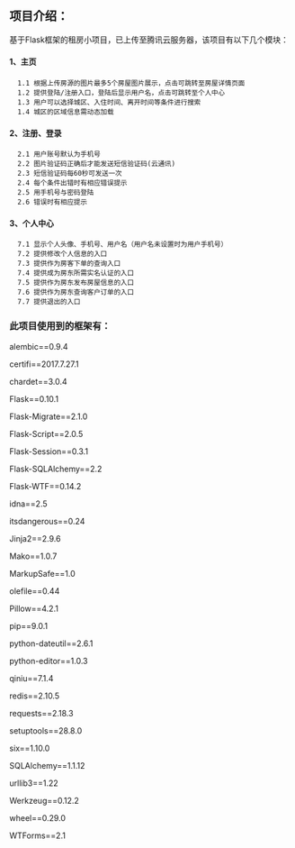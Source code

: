 ## 项目介绍：
  基于Flask框架的租房小项目，已上传至腾讯云服务器，该项目有以下几个模块：
#### 1、主页
     
      1.1 根据上传房源的图片最多5个房屋图片展示，点击可跳转至房屋详情页面
      1.2 提供登陆/注册入口，登陆后显示用户名，点击可跳转至个人中心
      1.3 用户可以选择城区、入住时间、离开时间等条件进行搜索
      1.4 城区的区域信息需动态加载
      
#### 2、注册、登录

      2.1 用户账号默认为手机号
      2.2 图片验证码正确后才能发送短信验证码(云通讯)
      2.3 短信验证码每60秒可发送一次
      2.4 每个条件出错时有相应错误提示
      2.5 用手机号与密码登陆
      2.6 错误时有相应提示
      
#### 3、个人中心
  
      7.1 显示个人头像、手机号、用户名（用户名未设置时为用户手机号）
      7.2 提供修改个人信息的入口
      7.3 提供作为房客下单的查询入口
      7.4 提供成为房东所需实名认证的入口
      7.5 提供作为房东发布房屋信息的入口
      7.6 提供作为房东查询客户订单的入口
      7.7 提供退出的入口




### 此项目使用到的框架有：

alembic==0.9.4

certifi==2017.7.27.1

chardet==3.0.4

Flask==0.10.1

Flask-Migrate==2.1.0

Flask-Script==2.0.5

Flask-Session==0.3.1

Flask-SQLAlchemy==2.2

Flask-WTF==0.14.2

idna==2.5

itsdangerous==0.24

Jinja2==2.9.6

Mako==1.0.7

MarkupSafe==1.0

olefile==0.44

Pillow==4.2.1

pip==9.0.1

python-dateutil==2.6.1

python-editor==1.0.3

qiniu==7.1.4

redis==2.10.5

requests==2.18.3

setuptools==28.8.0

six==1.10.0

SQLAlchemy==1.1.12

urllib3==1.22

Werkzeug==0.12.2

wheel==0.29.0

WTForms==2.1


